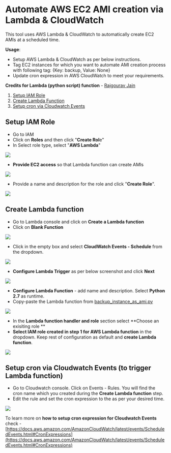 # Automate AWS EC2 AMI creation via Lambda & CloudWatch

This tool uses AWS Lambda & CloudWatch to automatically create EC2 AMIs at a scheduled time.

**Usage**: 

- Setup AWS Lambda & CloudWatch as per below instructions. 
- Tag EC2 instances for which you want to automate AMI creation process with following tag: {Key: backup, Value: None}
- Update cron expression in AWS CloudWatch to meet your requirements.

**Credits for Lambda (python script) function** - [Rajgourav Jain](https://github.com/rajgouravjain)

1. [Setup IAM Role](https://github.com/gaurav-kamboj/aws/tree/master/lambda-create-ami#setup-iam-role)
1. [Create Lambda Function](https://github.com/gaurav-kamboj/aws/tree/master/lambda-create-ami#create-lambda-function)
1. [Setup cron via Cloudwatch Events](https://github.com/gaurav-kamboj/aws/tree/master/lambda-create-ami#setup-cron-via-cloudwatch-events-to-trigger-lambda-function)


## Setup IAM Role

- Go to IAM 
- Click on **Roles** and then click "**Create Rol**e"
- In Select role type, select "**AWS Lambda**"

![](http://aws.gauravkamboj.com/images/iam-1.PNG)

- **Provide EC2 access** so that Lambda function can create AMIs

![](http://aws.gauravkamboj.com/images/iam-2.PNG)

- Provide a name and description for the role and click "**Create Role**".

![](http://aws.gauravkamboj.com/images/iam-3.PNG)

## Create Lambda function

- Go to Lambda console and click on **Create a Lambda function**
- Click on **Blank Function**

![](http://aws.gauravkamboj.com/images/lambda-1.PNG)

- Click in the empty box and select **CloudWatch Events - Schedule** from the dropdown.

![](http://aws.gauravkamboj.com/images/lambda-3.PNG)

- **Configure Lambda Trigger** as per below screenshot and click **Next**

![](http://aws.gauravkamboj.com/images/lambda-4.PNG)

- **Configure Lambda Function** - add name and description. Select **Python 2.7** as runtime.
- Copy-paste the Lambda function from [backup_instance_as_ami.py](https://github.com/rajgouravjain/devops/blob/master/aws/lambda/backup_instance_as_ami.py)

![](http://aws.gauravkamboj.com/images/lambda-5.PNG)

- In the **Lambda function handler and role** section select **Choose an exisiting role **
- **Select IAM role created in step 1 for AWS Lambda function** in the dropdown. Keep rest of configuration as default and **create Lambda function**. 

![](http://aws.gauravkamboj.com/images/lambda-6.PNG)

## Setup cron via Cloudwatch Events (to trigger Lambda function) 

- Go to Cloudwatch console. Click on Events - Rules. You will find the cron name which you created during the **Create Lambda function** step.
- Edit the rule and set the cron expression to the as per your desired time.

![](http://aws.gauravkamboj.com/images/cron-1.PNG)

To learn more on **how to setup cron expression for Cloudwatch Events** check - [https://docs.aws.amazon.com/AmazonCloudWatch/latest/events/ScheduledEvents.html#CronExpressions](https://docs.aws.amazon.com/AmazonCloudWatch/latest/events/ScheduledEvents.html#CronExpressions)


